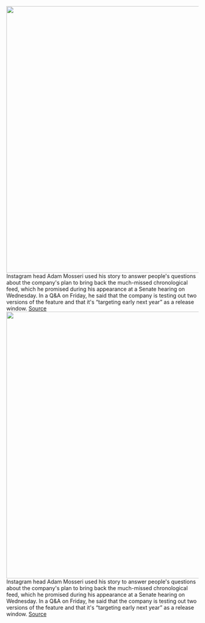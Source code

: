 <img src='https://cdn.vox-cdn.com/thumbor/GooEWabMUpYDxlokZ1frab0uJdo=/0x0:2040x1360/1200x800/filters:focal(854x526:1180x852)/cdn.vox-cdn.com/uploads/chorus_image/image/70257520/acastro_190919_1777_instagram_0001.0.0.jpg' width='700px' /><br/>
Instagram head Adam Mosseri used his story to answer people's questions about the company's plan to bring back the much-missed chronological feed, which he promised during his appearance at a Senate hearing on Wednesday. In a Q&A on Friday, he said that the company is testing out two versions of the feature and that it's “targeting early next year” as a release window.
<a href='https://www.theverge.com/2021/12/10/22828773/instagram-chronological-feed-details-mosseri-two-versions'> Source <a/><img src='https://cdn.vox-cdn.com/thumbor/GooEWabMUpYDxlokZ1frab0uJdo=/0x0:2040x1360/1200x800/filters:focal(854x526:1180x852)/cdn.vox-cdn.com/uploads/chorus_image/image/70257520/acastro_190919_1777_instagram_0001.0.0.jpg' width='700px' /><br/>
Instagram head Adam Mosseri used his story to answer people's questions about the company's plan to bring back the much-missed chronological feed, which he promised during his appearance at a Senate hearing on Wednesday. In a Q&A on Friday, he said that the company is testing out two versions of the feature and that it's “targeting early next year” as a release window.
<a href='https://www.theverge.com/2021/12/10/22828773/instagram-chronological-feed-details-mosseri-two-versions'> Source <a/>